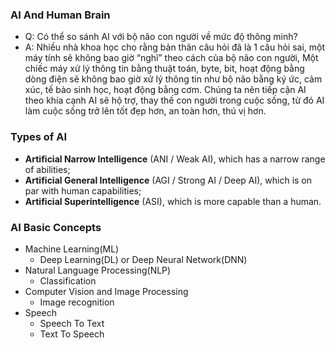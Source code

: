 ### AI And Human Brain

* Q: Có thể so sánh AI với bộ não con người về mức độ thông minh?
* A: Nhiều nhà khoa học cho rằng bản thân câu hỏi đã là 1 câu hỏi sai, một máy tính sẽ không bao giờ “nghĩ” theo cách của bộ não con người, Một chiếc máy xử lý thông tin bằng thuật toán, byte, bit, hoạt động bằng dòng điện sẽ không bao giờ xử lý thông tin như bộ não bằng ký ức, cảm xúc, tế bào sinh học, hoạt động bằng cơm. Chúng ta nên tiếp cận AI theo khía cạnh AI sẽ hộ trợ, thay thế con người trong cuộc sống, từ đó AI làm cuộc sống trở lên tốt đẹp hơn, an toàn hơn, thú vị hơn.

### Types of AI

* **Artificial Narrow Intelligence** (ANI / Weak AI), which has a narrow range of abilities;
* **Artificial General Intelligence** (AGI / Strong AI / Deep AI), which is on par with human capabilities;
* **Artificial Superintelligence** (ASI), which is more capable than a human.

### AI Basic Concepts
  * Machine Learning(ML)
    * Deep Learning(DL) or Deep Neural Network(DNN)
  * Natural Language Processing(NLP)
    * Classification
  * Computer Vision and Image Processing
    * Image recognition 
  * Speech
    * Speech To Text
    * Text To Speech

